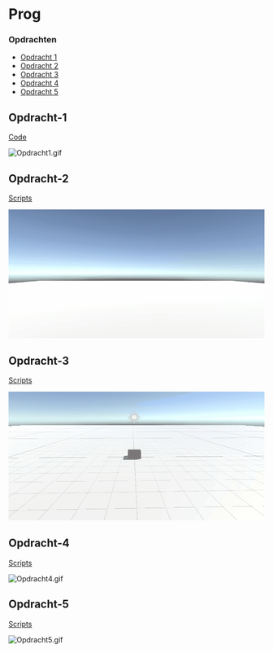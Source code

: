 # Prog 

### Opdrachten
- [Opdracht 1](#Opdracht-1)
- [Opdracht 2](#Opdracht-2)
- [Opdracht 3](#Opdracht-3)
- [Opdracht 4](#Opdracht-4)
- [Opdracht 5](#Opdracht-5)

## Opdracht-1
[Code]([[https://github.com/Entropire/Prog/tree/main/Assets/Scripts/Opdracht1](https://github.com/Entropire/Prog/tree/main/Assets/Opdracht%201/Scripts)](https://github.com/Entropire/Prog/tree/main/Assets/Opdracht%201))

![Opdracht1.gif]([https://github.com/Entropire/Prog/blob/main/GIfs/Opdracht1.gif](https://github.com/Entropire/Prog/blob/main/Assets/Opdracht%201/Opdracht1.gif))

## Opdracht-2
[Scripts](https://github.com/Entropire/Prog/tree/main/Assets/Scripts/Opdracht2 )

![Opdracht2.gif](https://github.com/Entropire/Prog/blob/main/GIfs/Opdracht2.gif)

## Opdracht-3
[Scripts](https://github.com/Entropire/Prog/tree/main/Assets/Scripts/Opdracht3)

![Opdracht3.gif](https://github.com/Entropire/Prog/blob/main/GIfs/Opdracht3.gif)

## Opdracht-4
[Scripts](https://github.com/Entropire/Prog/tree/main/Assets/Scripts/Opdracht4)

![Opdracht4.gif](https://github.com/Entropire/Prog/blob/main/GIfs/Opdracht4.gif)

## Opdracht-5
[Scripts](https://github.com/Entropire/Prog/tree/main/Assets/Scripts/Opdracht4)

![Opdracht5.gif](https://github.com/Entropire/Prog/blob/main/GIfs/Opdracht4.gif)
